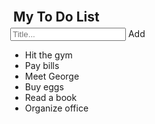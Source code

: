 <!DOCTYPE html>
<html>
<head>
<meta name="viewport" content="width=device-width, initial-scale=1">
<style>
body {
  margin: 0;
  min-width: 250px;
}

/* Include the padding and border in an element's total width and height */
* {
  box-sizing: border-box;
}

/* Remove margins and padding from the list */
ul {
  margin: 0;
  padding: 0;
}

/* Style the list items */
ul li {
  cursor: pointer;
  position: relative;
  padding: 12px 8px 12px 40px;
  list-style-type: none;
  background: #eee;
  font-size: 18px;
  transition: 0.2s;
  
  /* make the list items unselectable */
  -webkit-user-select: none;
  -moz-user-select: none;
  -ms-user-select: none;
  user-select: none;
}

/* Set all odd list items to a different color (zebra-stripes) */
ul li:nth-child(odd) {
  background: #f9f9f9;
}

/* Darker background-color on hover */
ul li:hover {
  background: #ddd;
}

/* When clicked on, add a background color and strike out text */
ul li.checked {
  background: #888;
  color: #fff;
  text-decoration: line-through;
}

/* Add a "checked" mark when clicked on */
ul li.checked::before {
  content: '';
  position: absolute;
  border-color: #fff;
  border-style: solid;
  border-width: 0 2px 2px 0;
  top: 10px;
  left: 16px;
  transform: rotate(45deg);
  height: 15px;
  width: 7px;
}

/* Style the close button */
.close {
  position: absolute;
  right: 0;
  top: 0;
  padding: 12px 16px 12px 16px;
}

.close:hover {
  background-color: #f44336;
  color: white;
}

/* Style the header */
.header {
  background-color: #f44336;
  padding: 30px 40px;
  color: white;
  text-align: center;
}

/* Clear floats after the header */
.header:after {
  content: "";
  display: table;
  clear: both;
}

/* Style the input */
input {
  margin: 0;
  border: none;
  border-radius: 0;
  width: 75%;
  padding: 10px;
  float: left;
  font-size: 16px;
}

/* Style the "Add" button */
.addBtn {
  padding: 10px;
  width: 25%;
  background: #d9d9d9;
  color: #555;
  float: left;
  text-align: center;
  font-size: 16px;
  cursor: pointer;
  transition: 0.3s;
  border-radius: 0;
}

.addBtn:hover {
  background-color: #bbb;
}
</style>
</head>
<body>

<div id="myDIV" class="header">
  <h2 style="margin:5px">My To Do List</h2>
  <input type="text" id="myInput" placeholder="Title...">
  <span onclick="newElement()" class="addBtn">Add</span>
</div>

<ul id="myUL">
  <li>Hit the gym</li>
  <li class="checked">Pay bills</li>
  <li>Meet George</li>
  <li>Buy eggs</li>
  <li>Read a book</li>
  <li>Organize office</li>
</ul>

<script>
// Create a "close" button and append it to each list item
var myNodelist = document.getElementsByTagName("LI");
var i;
for (i = 0; i < myNodelist.length; i++) {
  var span = document.createElement("SPAN");
  var txt = document.createTextNode("\u00D7");
  span.className = "close";
  span.appendChild(txt);
  myNodelist[i].appendChild(span);
}

// Click on a close button to hide the current list item
var close = document.getElementsByClassName("close");
var i;
for (i = 0; i < close.length; i++) {
  close[i].onclick = function() {
    var div = this.parentElement;
    div.style.display = "none";
  }
}

// Add a "checked" symbol when clicking on a list item
var list = document.querySelector('ul');
list.addEventListener('click', function(ev) {
  if (ev.target.tagName === 'LI') {
    ev.target.classList.toggle('checked');
  }
}, false);

// Create a new list item when clicking on the "Add" button
function newElement() {
  var li = document.createElement("li");
  var inputValue = document.getElementById("myInput").value;
  var t = document.createTextNode(inputValue);
  li.appendChild(t);
  if (inputValue === '') {
    alert("You must write something!");
  } else {
    document.getElementById("myUL").appendChild(li);
  }
  document.getElementById("myInput").value = "";

  var span = document.createElement("SPAN");
  var txt = document.createTextNode("\u00D7");
  span.className = "close";
  span.appendChild(txt);
  li.appendChild(span);

  for (i = 0; i < close.length; i++) {
    close[i].onclick = function() {
      var div = this.parentElement;
      div.style.display = "none";
    }
  }
}
</script>

</body>
</html>